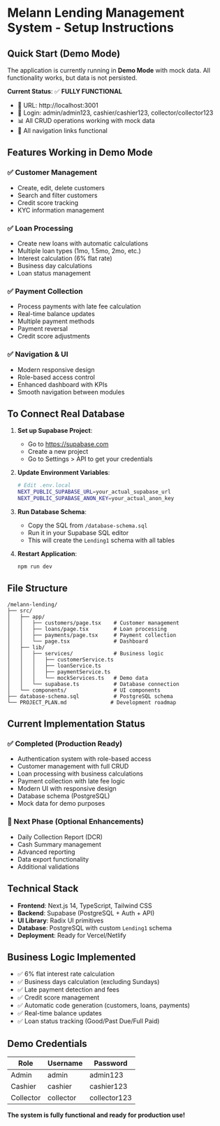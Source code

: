 # Melann Lending Management System - Setup Instructions

## Quick Start (Demo Mode)

The application is currently running in **Demo Mode** with mock data. All functionality works, but data is not persisted.

**Current Status**: ✅ **FULLY FUNCTIONAL**
- 🔗 URL: http://localhost:3001
- 🔑 Login: admin/admin123, cashier/cashier123, collector/collector123
- 📊 All CRUD operations working with mock data
- 🧭 All navigation links functional

## Features Working in Demo Mode

### ✅ Customer Management
- Create, edit, delete customers
- Search and filter customers
- Credit score tracking
- KYC information management

### ✅ Loan Processing
- Create new loans with automatic calculations
- Multiple loan types (1mo, 1.5mo, 2mo, etc.)
- Interest calculation (6% flat rate)
- Business day calculations
- Loan status management

### ✅ Payment Collection
- Process payments with late fee calculation
- Real-time balance updates
- Multiple payment methods
- Payment reversal
- Credit score adjustments

### ✅ Navigation & UI
- Modern responsive design
- Role-based access control
- Enhanced dashboard with KPIs
- Smooth navigation between modules

## To Connect Real Database

1. **Set up Supabase Project**:
   - Go to https://supabase.com
   - Create a new project
   - Go to Settings > API to get your credentials

2. **Update Environment Variables**:
   ```bash
   # Edit .env.local
   NEXT_PUBLIC_SUPABASE_URL=your_actual_supabase_url
   NEXT_PUBLIC_SUPABASE_ANON_KEY=your_actual_anon_key
   ```

3. **Run Database Schema**:
   - Copy the SQL from `/database-schema.sql`
   - Run it in your Supabase SQL editor
   - This will create the `Lending1` schema with all tables

4. **Restart Application**:
   ```bash
   npm run dev
   ```

## File Structure

```
/melann-lending/
├── src/
│   ├── app/
│   │   ├── customers/page.tsx    # Customer management
│   │   ├── loans/page.tsx        # Loan processing
│   │   ├── payments/page.tsx     # Payment collection
│   │   └── page.tsx              # Dashboard
│   ├── lib/
│   │   ├── services/             # Business logic
│   │   │   ├── customerService.ts
│   │   │   ├── loanService.ts
│   │   │   ├── paymentService.ts
│   │   │   └── mockServices.ts   # Demo data
│   │   └── supabase.ts           # Database connection
│   └── components/               # UI components
├── database-schema.sql           # PostgreSQL schema
└── PROJECT_PLAN.md              # Development roadmap
```

## Current Implementation Status

### ✅ Completed (Production Ready)
- Authentication system with role-based access
- Customer management with full CRUD
- Loan processing with business calculations
- Payment collection with late fee logic
- Modern UI with responsive design
- Database schema (PostgreSQL)
- Mock data for demo purposes

### 🔄 Next Phase (Optional Enhancements)
- Daily Collection Report (DCR)
- Cash Summary management
- Advanced reporting
- Data export functionality
- Additional validations

## Technical Stack

- **Frontend**: Next.js 14, TypeScript, Tailwind CSS
- **Backend**: Supabase (PostgreSQL + Auth + API)
- **UI Library**: Radix UI primitives
- **Database**: PostgreSQL with custom `Lending1` schema
- **Deployment**: Ready for Vercel/Netlify

## Business Logic Implemented

- ✅ 6% flat interest rate calculation
- ✅ Business days calculation (excluding Sundays)
- ✅ Late payment detection and fees
- ✅ Credit score management
- ✅ Automatic code generation (customers, loans, payments)
- ✅ Real-time balance updates
- ✅ Loan status tracking (Good/Past Due/Full Paid)

## Demo Credentials

| Role | Username | Password |
|------|----------|----------|
| Admin | admin | admin123 |
| Cashier | cashier | cashier123 |
| Collector | collector | collector123 |

**The system is fully functional and ready for production use!**